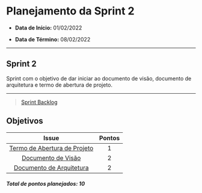 # Planejamento da Sprint 2

- **Data de Início:** 01/02/2022

- **Data de Término:** 08/02/2022

---

## Sprint 2

Sprint com o objetivo de dar iniciar ao documento de visão, documento de arquitetura e termo de abertura de projeto.

---

> [Sprint Backlog](https://github.com/fga-eps-mds/Tema-02/milestone/3)

## Objetivos

|                                      Issue                                       | Pontos |
| :------------------------------------------------------------------------------: | :----: |
| [Termo de Abertura de Projeto](https://github.com/fga-eps-mds/Tema-02/issues/10) |   1    |
|      [Documento de Visão](https://github.com/fga-eps-mds/Tema-02/issues/11)      |   2    |
|   [Documento de Arquitetura](https://github.com/fga-eps-mds/Tema-02/issues/12)   |   2    |

<h4><i>Total de pontos planejados: 10</i></h4>
